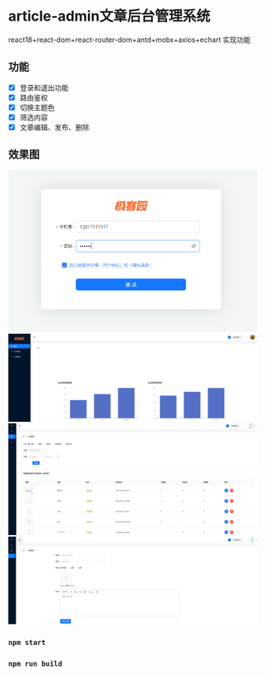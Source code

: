 # article-admin文章后台管理系统

react18+react-dom+react-router-dom+antd+mobx+axios+echart
实现功能

## 功能
- [x] 登录和退出功能
- [x] 路由鉴权
- [x] 切换主题色
- [x] 筛选内容
- [x] 文章编辑、发布、删除

## 效果图
![image](https://github.com/Purelangzi/react-article-pc/blob/main/登录页.PNG)
![image](https://github.com/Purelangzi/react-article-pc/blob/main/首页.PNG)
![image](https://github.com/Purelangzi/react-article-pc/blob/main/内容管理页.PNG)
![image](https://github.com/Purelangzi/react-article-pc/blob/main/文章管理页.PNG)
### `npm start`

### `npm run build`

